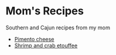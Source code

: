 # Mom's Recipes
Southern and Cajun recipes from my mom

* [Pimento cheese](https://github.com/mcplanner/moms_recipes/blob/master/pimento_cheese)
* [Shrimp and crab etouffee](https://github.com/mcplanner/moms_recipes/blob/master/shrimp_and_crab_etouffee)

